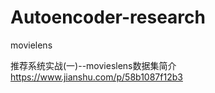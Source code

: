 # Autoencoder-research
movielens

推荐系统实战(一)--movieslens数据集简介
https://www.jianshu.com/p/58b1087f12b3
